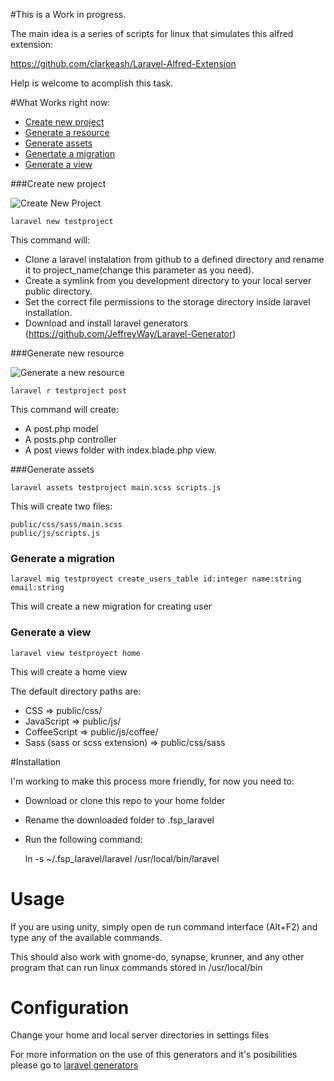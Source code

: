 #This is a Work in progress. 

The main idea is a series of scripts for linux that simulates this alfred extension:

https://github.com/clarkeash/Laravel-Alfred-Extension 

Help is welcome to acomplish this task.

#What Works right now:

- [Create new project](#create-new-project)
- [Generate a resource](#generate-new-resource) 
- [Generate assets](#generate-assets)
- [Genertate a migration](#generate-a-migration)
- [Generate a view](#generate-a-view) 

###Create new project

![Create New Project](https://dl.dropboxusercontent.com/u/4159593/images/laravel-helpers-dash-1.jpg)

    laravel new testproject

This command will:

- Clone a laravel instalation from github to a defined directory and rename it to project_name(change this parameter as you need).
- Create a symlink from you development directory to your local server public directory. 
- Set the correct file permissions to the storage directory inside laravel installation.
- Download and install laravel generators (https://github.com/JeffreyWay/Laravel-Generator)

###Generate new resource

![Generate a new resource](https://dl.dropboxusercontent.com/u/4159593/images/laravel-helpers-dash-2.jpg)

    laravel r testproject post 

This command will create:
  - A post.php model
  - A posts.php controller 
  - A post views folder with index.blade.php view.

###Generate assets

    laravel assets testproject main.scss scripts.js

This will create two files:

    public/css/sass/main.scss
    public/js/scripts.js

### Generate a migration

    laravel mig testproyect create_users_table id:integer name:string email:string

This will create a new migration for creating user

### Generate a view

    laravel view testproyect home

This will create a home view

The default directory paths are:

- CSS => public/css/
- JavaScript => public/js/
- CoffeeScript => public/js/coffee/
- Sass (sass or scss extension) => public/css/sass

#Installation

I'm working to make this process more friendly, for now you need to:

- Download or clone this repo to your home folder
- Rename the downloaded folder to .fsp_laravel
- Run the following command:

    ln -s ~/.fsp_laravel/laravel /usr/local/bin/laravel

# Usage

If you are using unity, simply open de run command interface (Alt+F2) and type any of the available commands.

This should also work with gnome-do, synapse, krunner, and any other program that can run linux commands stored in /usr/local/bin

# Configuration

Change your home and local server directories in settings files

For more information on the use of this generators and it's posibilities please go to [laravel generators](https://github.com/JeffreyWay/Laravel-Generator) 